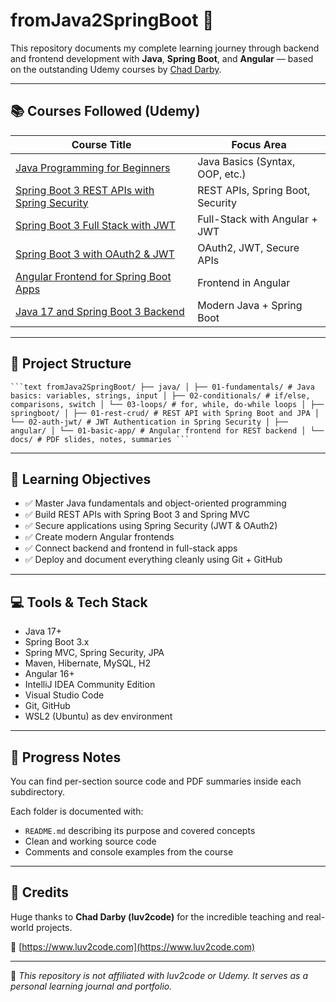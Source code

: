 # fromJava2SpringBoot 🚀

This repository documents my complete learning journey through backend and frontend development with **Java**, **Spring Boot**, and **Angular** — based on the outstanding Udemy courses by [Chad Darby](https://www.luv2code.com).

---

## 📚 Courses Followed (Udemy)

| Course Title                                                                                       | Focus Area                       |
|----------------------------------------------------------------------------------------------------|----------------------------------|
| [Java Programming for Beginners](https://www.udemy.com/course-dashboard-redirect/?course_id=4986826) | Java Basics (Syntax, OOP, etc.)  |
| [Spring Boot 3 REST APIs with Spring Security](https://www.udemy.com/course-dashboard-redirect/?course_id=1856950) | REST APIs, Spring Boot, Security |
| [Spring Boot 3 Full Stack with JWT](https://www.udemy.com/course-dashboard-redirect/?course_id=647428) | Full-Stack with Angular + JWT    |
| [Spring Boot 3 with OAuth2 & JWT](https://www.udemy.com/course-dashboard-redirect/?course_id=4425116) | OAuth2, JWT, Secure APIs         |
| [Angular Frontend for Spring Boot Apps](https://www.udemy.com/course-dashboard-redirect/?course_id=1848328) | Frontend in Angular              |
| [Java 17 and Spring Boot 3 Backend](https://www.udemy.com/course-dashboard-redirect/?course_id=6270233) | Modern Java + Spring Boot        |

---

## 📂 Project Structure

<pre><code>```text fromJava2SpringBoot/ ├── java/ │ ├── 01-fundamentals/ # Java basics: variables, strings, input │ ├── 02-conditionals/ # if/else, comparisons, switch │ └── 03-loops/ # for, while, do-while loops │ ├── springboot/ │ ├── 01-rest-crud/ # REST API with Spring Boot and JPA │ └── 02-auth-jwt/ # JWT Authentication in Spring Security │ ├── angular/ │ └── 01-basic-app/ # Angular frontend for REST backend │ └── docs/ # PDF slides, notes, summaries ``` </code></pre>


---

## 🎯 Learning Objectives

- ✅ Master Java fundamentals and object-oriented programming
- ✅ Build REST APIs with Spring Boot 3 and Spring MVC
- ✅ Secure applications using Spring Security (JWT & OAuth2)
- ✅ Create modern Angular frontends
- ✅ Connect backend and frontend in full-stack apps
- ✅ Deploy and document everything cleanly using Git + GitHub

---

## 💻 Tools & Tech Stack

- Java 17+
- Spring Boot 3.x
- Spring MVC, Spring Security, JPA
- Maven, Hibernate, MySQL, H2
- Angular 16+
- IntelliJ IDEA Community Edition
- Visual Studio Code
- Git, GitHub
- WSL2 (Ubuntu) as dev environment

---

## 📝 Progress Notes

You can find per-section source code and PDF summaries inside each subdirectory.

Each folder is documented with:
- `README.md` describing its purpose and covered concepts
- Clean and working source code
- Comments and console examples from the course

---

## 🙏 Credits

Huge thanks to **Chad Darby (luv2code)** for the incredible teaching and real-world projects.

🔗 [https://www.luv2code.com](https://www.luv2code.com)

---

📌 _This repository is not affiliated with luv2code or Udemy. It serves as a personal learning journal and portfolio._


